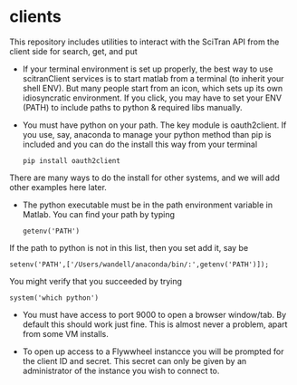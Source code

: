 # clients
This repository includes utilities to interact with the SciTran API from the client side for search, get, and put

* If your terminal environment is set up properly, the best way to use scitranClient services is to start matlab from a terminal (to inherit your shell ENV). But many people start from an icon, which sets up its own idiosyncratic environment. If you click, you may have to set your ENV (PATH) to include paths to python & required libs manually.

* You must have python on your path. The key module is oauth2client.  If you use, say, anaconda to manage your python method than pip is included and you can do the install this way from your terminal

   ```pip install oauth2client```

There are many ways to do the install for other systems, and we will add other examples here later.

 * The python executable must be in the path environment variable in Matlab.  You can find your path by typing
   
   ```getenv('PATH')```

 If the path to python is not in this list, then you set add it, say be

   ```setenv('PATH',['/Users/wandell/anaconda/bin/:',getenv('PATH')]);```
 
 You might verify that you succeeded by trying
 
   ```system('which python')```
 
 * You must have access to port 9000 to open a browser window/tab. By default this should work just fine. This is almost never a problem, apart from some VM installs.

 * To open up access to a Flywwheel instancce you will be prompted for the client ID and secret. 
This secret can only be given by an administrator of the instance you wish to connect to.
